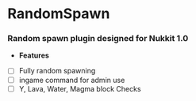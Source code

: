 # RandomSpawn
### Random spawn plugin designed for Nukkit 1.0
* **Features**
- [ ] Fully random spawning
- [ ] ingame command for admin use
- [ ] Y, Lava, Water, Magma block Checks
